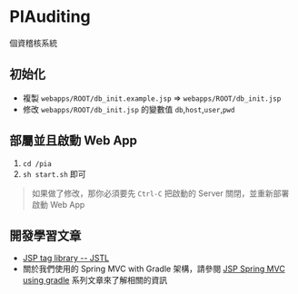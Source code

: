 PIAuditing
==========

個資稽核系統

## 初始化

 * 複製 `webapps/ROOT/db_init.example.jsp` => `webapps/ROOT/db_init.jsp`
 * 修改 `webapps/ROOT/db_init.jsp` 的變數值 `db`,`host`,`user`,`pwd`

## 部屬並且啟動 Web App

 1. `cd /pia`
 2. `sh start.sh` 即可

> 如果做了修改，那你必須要先 `Ctrl-C` 把啟動的 Server 關閉，並重新部署啟動 Web App

## 開發學習文章

 * [JSP tag library -- JSTL](https://jstl.java.net/)
 * 關於我們使用的 Spring MVC with Gradle 架構，請參閱 [JSP Spring MVC using gradle](http://www.codedata.com.tw/java/java-tutorial-the-3rd-class-3-servlet-jsp/) 系列文章來了解相關的資訊
